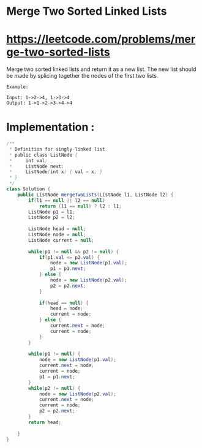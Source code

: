 # Merge Two Sorted Linked Lists
# https://leetcode.com/problems/merge-two-sorted-lists

Merge two sorted linked lists and return it as a new list. The new list should be made by splicing together the nodes of the first two lists.
```
Example:

Input: 1->2->4, 1->3->4
Output: 1->1->2->3->4->4
```

# Implementation :

```java
/**
 * Definition for singly-linked list.
 * public class ListNode {
 *     int val;
 *     ListNode next;
 *     ListNode(int x) { val = x; }
 * }
 */
class Solution {
    public ListNode mergeTwoLists(ListNode l1, ListNode l2) {
        if(l1 == null || l2 == null)
            return (l1 == null) ? l2 : l1;
        ListNode p1 = l1;
        ListNode p2 = l2;
        
        ListNode head = null;
        ListNode node = null;
        ListNode current = null;
        
        while(p1 != null && p2 != null) {
            if(p1.val <= p2.val) {
                node = new ListNode(p1.val);
                p1 = p1.next;
            } else {
                node = new ListNode(p2.val);
                p2 = p2.next;
            }    
            
            if(head == null) {
                head = node;
                current = node;
            } else {
                current.next = node;
                current = node;
            }
        }
        
        while(p1 != null) {
            node = new ListNode(p1.val);
            current.next = node;
            current = node;
            p1 = p1.next;
        }
        while(p2 != null) {
            node = new ListNode(p2.val);
            current.next = node;
            current = node;
            p2 = p2.next;
        }
        return head;
        
    }
}
```

